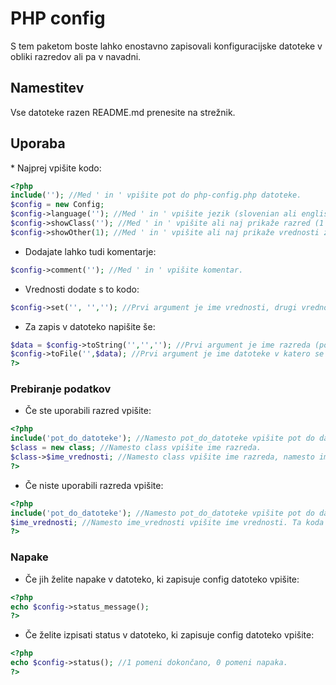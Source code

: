 # PHP config
S tem paketom boste lahko enostavno zapisovali konfiguracijske datoteke v obliki razredov ali pa v navadni.

<h2>Namestitev</h2>
Vse datoteke razen README.md prenesite na strežnik.

<h2>Uporaba</h2>
* Najprej vpišite kodo:<br>

```php
<?php
include(''); //Med ' in ' vpišite pot do php-config.php datoteke.
$config = new Config;
$config->language(''); //Med ' in ' vpišite jezik (slovenian ali english).
$config->showClass(''); //Med ' in ' vpišite ali naj prikaže razred (1 ali 0).+
$config->showOther(1); //Med ' in ' vpišite ali naj prikaže vrednosti zunaj razreda (1 ali 0).
```

* Dodajate lahko tudi komentarje:<br>

```php
$config->comment(''); //Med ' in ' vpišite komentar.
```

* Vrednosti dodate s to kodo:<br>

```php
$config->set('', '',''); //Prvi argument je ime vrednosti, drugi vrednost, tretji pa komentar (po želji).
```

* Za zapis v datoteko napišite še:<br>

```php
$data = $config->toString('','',''); //Prvi argument je ime razreda (po želji drugače ''), drugi je kaj naj bo v razredu (po želji drugače ''), tretji pa dodatna koda izven razreda (po želji drugače ''). 
$config->toFile('',$data); //Prvi argument je ime datoteke v katero se naj zapiše, drugega pustite privzeto.
?>
```

<h3>Prebiranje podatkov</h3>

* Če ste uporabili razred vpišite:<br>

```php
<?php
include('pot_do_datoteke'); //Namesto pot_do_datoteke vpišite pot do datoteke.
$class = new class; //Namesto class vpišite ime razreda.
$class->$ime_vrednosti; //Namesto class vpišite ime razreda, namesto ime_vrednosti vpišite ime vrednosti. Ta koda ne vrača vrednosti.Za izpis uporabite echo ali print.
?>
```

* Če niste uporabili razreda vpišite:<br>

```php
<?php
include('pot_do_datoteke'); //Namesto pot_do_datoteke vpišite pot do datoteke.
$ime_vrednosti; //Namesto ime_vrednosti vpišite ime vrednosti. Ta koda ne vrača vrednosti.Za izpis uporabite echo ali print.
?>
```

<h3>Napake</h3>

* Če jih želite napake v datoteko, ki zapisuje config datoteko vpišite:

```php
<?php
echo $config->status_message();
?>
```

* Če želite izpisati status v datoteko, ki zapisuje config datoteko vpišite:

```php
<?php
echo $config->status(); //1 pomeni dokončano, 0 pomeni napaka.
?>
```
